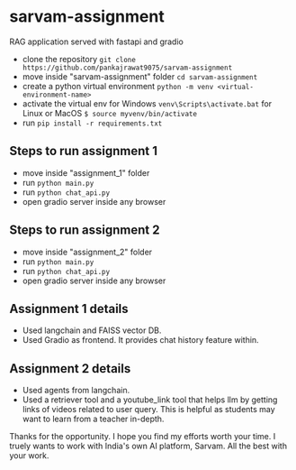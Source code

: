 # sarvam-assignment
RAG application served with fastapi and gradio

- clone the repository
  ```git clone https://github.com/pankajrawat9075/sarvam-assignment```
- move inside "sarvam-assignment" folder
  ```cd sarvam-assignment```
- create a python virtual environment
  ```python -m venv <virtual-environment-name>```
- activate the virtual env
  for Windows
  ```venv\Scripts\activate.bat```
  for Linux or MacOS
  ```$ source myvenv/bin/activate```
- run ```pip install -r requirements.txt```
  
## Steps to run assignment 1
- move inside "assignment_1" folder
- run ```python main.py```
- run ```python chat_api.py```
- open gradio server inside any browser

## Steps to run assignment 2
- move inside "assignment_2" folder
- run ```python main.py```
- run ```python chat_api.py```
- open gradio server inside any browser

## Assignment 1 details
- Used langchain and FAISS vector DB.
- Used Gradio as frontend. It provides chat history feature within.

## Assignment 2 details
- Used agents from langchain.
- Used a retriever tool and a youtube_link tool that helps llm by getting links of videos related to user query. This is helpful as students may want to learn from a teacher in-depth.

Thanks for the opportunity. I hope you find my efforts worth your time. I truely wants to work with India's own AI platform, Sarvam. All the best with your work.



